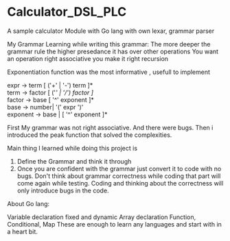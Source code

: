 # Calculator_DSL_PLC
A sample calculator Module with Go lang with own lexar, grammar parser


My Grammar
Learning while writing this grammar:
The more deeper the grammar rule the higher presedance it has over other operations
You want an operation right associative you make it right recursion

Exponentiation function was the most informative , usefull to implement

expr -> term [ ('+' | '-') term ]* <br />
term -> factor [ ('*' | '/') factor ]* <br />
factor -> base [ '^' exponent ]* <br />
base -> number| '(' expr ')' <br />
exponent -> base | [ '^' exponent ]* <br />

First My grammar was not right associative. And there were bugs. Then i introduced the peak function that solved the complexities.

Main thing I learned while doing this project is <br />
1. Define the Grammar and think it through <br />
2. Once you are confident with the grammar just convert it to code with no bugs. Don't think about grammar correctness while coding that part will come again while testing. Coding and thinking about the correctness will only introduce bugs in the code.

About Go lang:

Variable declaration
fixed and dynamic Array declaration
Function, Conditional, Map
These are enough to learn any languages and start with in a heart bit.